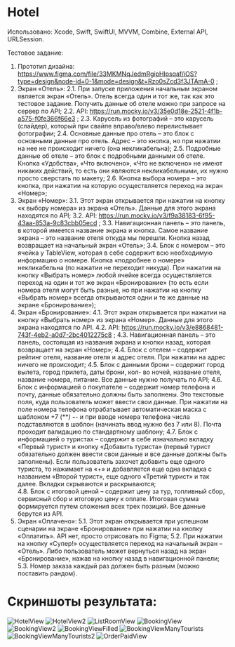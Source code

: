 # Hotel

Использовано: Xcode, Swift, SwiftUI, MVVM, Combine, External API, URLSession.

Тестовое задание:

1. Прототип дизайна: https://www.figma.com/file/33MKMNqJedmRgipHlpsqaf/iOS?type=design&node-id=0-1&mode=design&t=Rzo0sZcd3f3JTAmA-0 ;
2. Экран «Отель»:
2.1. При запуске приложения начальным экраном является экран «Отель». Отель всегда один и тот же, так как это тестовое задание. Получить данные об отеле можно при запросе на сервер по API;
2.2. API: https://run.mocky.io/v3/35e0d18e-2521-4f1b-a575-f0fe366f66e3 ;
2.3. Карусель из фотографий – это карусель (слайдер), который при свайпе вправо/влево перелистывает фотографии;
2.4. Основные данные про отель – это блок с основными данные про отель. Адрес – это кнопка, но при нажатии на нее не происходит ничего (она некликабельна);
2.5. Подробные данные об отеле – это блок с подробными данными об отеле. Кнопка «Удобства», «Что включено», «Что не включено» не имеют никаких действий, то есть они являются некликабельными, их нужно просто сверстать по макету;
2.6. Кнопка выбора номера – это кнопка, при нажатии на которую осуществляется переход на экран «Номер»;
4. Экран «Номер»:
3.1. Этот экран открывается при нажатии на кнопку «к выбору номера» из экрана «Отель». Данные для этого экрана находятся по API;
3.2. API: https://run.mocky.io/v3/f9a38183-6f95-43aa-853a-9c83cbb05ecd ;
3.3. Навигационная панель – это панель, в которой имеется название экрана и кнопка. Самое название экрана – это название отеля откуда мы перешли. Кнопка назад возвращает на начальный экран «Отель»;
3.4. Блок с номером – это ячейка у TableView, которая в себе содержит всю необходимую информацию о номере. Кнопка «подробнее о номере» некликабельна (по нажатии не переходит никуда). При нажатии на кнопку «Выбрать номер» любой ячейке всегда осуществляется переход на один и тот же экран «Бронирование» (то есть если номера отеля могут быть разные, но при нажатии на кнопку «Выбрать номер» всегда открываются одни и те же данные на экране «Бронирование»);   
5. Экран «Бронирование»:
4.1. Этот экран открывается при нажатии на кнопку «Выбрать номер» из экрана «Номер». Данные для этого экрана находятся по API.
4.2. API: https://run.mocky.io/v3/e8868481-743f-4eb2-a0d7-2bc4012275c8 ;
4.3. Навигационная панель – это панель, состоящая из названия экрана и кнопки назад, которая возвращает на экран «Номер»;
4.4. Блок с отелем – содержит рейтинг отеля, название отеля и адрес отеля. При нажатии на адрес ничего не происходит;
4.5. Блок с данными брони – содержит город вылета, город прилета, даты брони, кол- во ночей, название отеля, название номера, питание. Все данные нужно получать по API;
4.6. Блок с информацией о покупателе – содержит номер телефона и почту, данные обязательно должны быть заполнены. Это текстовые поля, куда пользователь может ввести свои данные. При нажатии на поле номера телефона отрабатывает автоматическая маска с шаблоном +7 (***) ***-**-** и при вводе номера телефона числа подставляются в шаблон (начинать ввод нужно без 7 или 8). Почта проходит валидацию по стандартному шаблону;
4.7. Блок с информацией о туристах – содержит в себе изначально вкладку «Первый турист» и кнопку «Добавить туриста» (первый турист обязательно должен ввести свои данные и все данные должны быть заполнены). Если пользователь захочет добавить еще одного туриста, то нажимает на «+» и добавляется еще одна вкладка с названием «Второй турист», еще одного «Третий турист» и так далее. Вкладки скрываются и раскрываются;    
4.8. Блок с итоговой ценой – содержит цену за тур, топливный сбор, сервисный сбор и итоговую цену к оплате. Итоговая сумма формируется путем сложения всех трех позиций. Все данные берутся из API.
6. Экран «Оплачено»:
5.1. Этот экран открывается при успешном сценарии на экране «Бронирование» при нажатии на кнопку «Оплатить». API нет, просто отрисовать по Figma;
5.2. При нажатии на кнопку «Супер!» осуществляется переход на начальный экран – «Отель». Либо пользователь может вернуться назад на экран «Бронирование», нажав на кнопку назад в навигационной панели;
5.3. Номер заказа каждый раз должен быть разным (можно поставить рандом).

# Скриншоты результата:
![HotelView](https://github.com/YaslikS/Hotel/assets/58375980/6b54115a-7360-408f-b06e-9c070a9a3073)
![HotelView2](https://github.com/YaslikS/Hotel/assets/58375980/d541959d-23d0-406c-92ef-4849bf71fd76)
![ListRoomView](https://github.com/YaslikS/Hotel/assets/58375980/5531a957-b940-41fa-b9a2-471c075b2759)
![BookingView](https://github.com/YaslikS/Hotel/assets/58375980/3fd2d740-b00e-4fc7-9737-592914a09c54)
![BookingView2](https://github.com/YaslikS/Hotel/assets/58375980/03218e78-a886-4933-9762-641c55b7fa47)
![BookingViewFilled](https://github.com/YaslikS/Hotel/assets/58375980/e1229616-6902-43b9-91c8-1a68fa615b39)
![BookingViewManyTourists](https://github.com/YaslikS/Hotel/assets/58375980/60187f71-f8a9-4b55-98d5-f685d6aaf448)
![BookingViewManyTourists2](https://github.com/YaslikS/Hotel/assets/58375980/8b6e7bd8-f7b5-4fb9-b4ac-54b18624da14)
![OrderPaidView](https://github.com/YaslikS/Hotel/assets/58375980/de3ca62f-610b-47f3-bd8f-b0677367fb9e)
